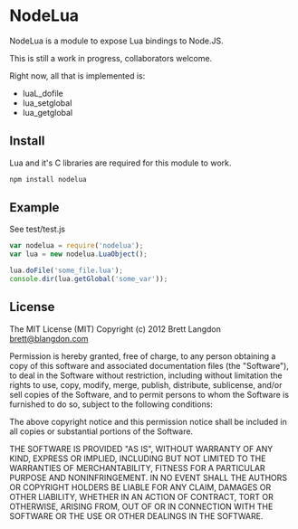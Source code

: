 NodeLua
======

NodeLua is a module to expose Lua bindings to Node.JS.

This is still a work in progress, collaborators welcome.

Right now, all that is implemented is:
* luaL_dofile
* lua_setglobal
* lua_getglobal

## Install
Lua and it's C libraries are required for this module to work.

```bash
npm install nodelua
```

## Example
See test/test.js

```javascript
var nodelua = require('nodelua');
var lua = new nodelua.LuaObject();

lua.doFile('some_file.lua');
console.dir(lua.getGlobal('some_var'));
```

## License
The MIT License (MIT)
Copyright (c) 2012 Brett Langdon <brett@blangdon.com>

Permission is hereby granted, free of charge, to any person obtaining a copy of this software and associated documentation files (the "Software"), to deal in the Software without restriction, including without limitation the rights to use, copy, modify, merge, publish, distribute, sublicense, and/or sell copies of the Software, and to permit persons to whom the Software is furnished to do so, subject to the following conditions:

The above copyright notice and this permission notice shall be included in all copies or substantial portions of the Software.

THE SOFTWARE IS PROVIDED "AS IS", WITHOUT WARRANTY OF ANY KIND, EXPRESS OR IMPLIED, INCLUDING BUT NOT LIMITED TO THE WARRANTIES OF MERCHANTABILITY, FITNESS FOR A PARTICULAR PURPOSE AND NONINFRINGEMENT. IN NO EVENT SHALL THE AUTHORS OR COPYRIGHT HOLDERS BE LIABLE FOR ANY CLAIM, DAMAGES OR OTHER LIABILITY, WHETHER IN AN ACTION OF CONTRACT, TORT OR OTHERWISE, ARISING FROM, OUT OF OR IN CONNECTION WITH THE SOFTWARE OR THE USE OR OTHER DEALINGS IN THE SOFTWARE.
